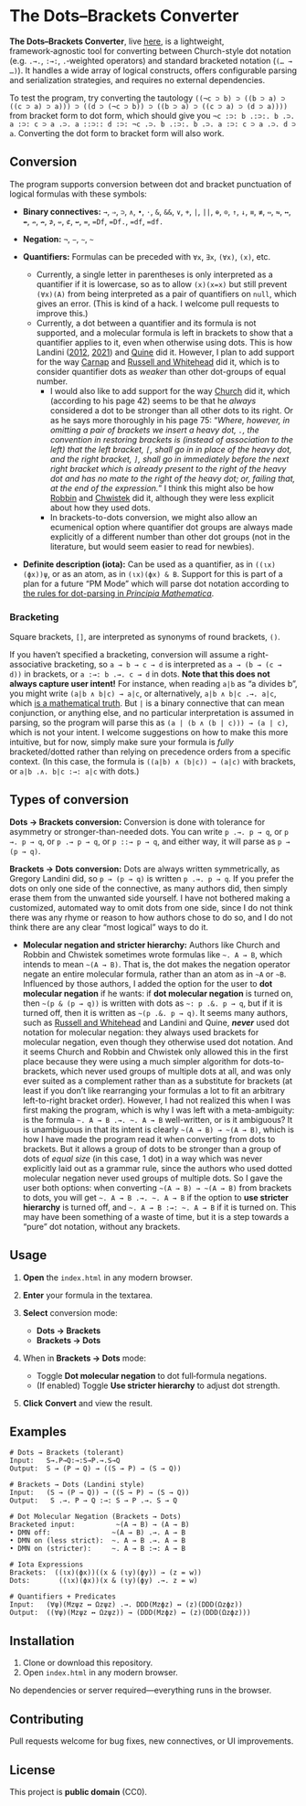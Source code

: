 # The Dots–Brackets Converter

**The Dots–Brackets Converter**, live [here](https://thiagovscoelho.github.io/dots_brackets_converter/), is a lightweight, framework‑agnostic tool for converting between Church-style dot notation (e.g. `.→.`, `:→:`, `.`‑weighted operators) and standard bracketed notation (`(… → …)`). It handles a wide array of logical constructs, offers configurable parsing and serialization strategies, and requires no external dependencies.

To test the program, try converting the tautology `((¬c ⊃ b) ⊃ ((b ⊃ a) ⊃ ((c ⊃ a) ⊃ a))) ⊃ ((d ⊃ (¬c ⊃ b)) ⊃ ((b ⊃ a) ⊃ ((c ⊃ a) ⊃ (d ⊃ a))))` from bracket form to dot form, which should give you `¬c :⊃: b .:⊃:. b .⊃. a :⊃: c ⊃ a .⊃. a ::⊃:: d :⊃: ¬c .⊃. b .:⊃:. b .⊃. a :⊃: c ⊃ a .⊃. d ⊃ a`. Converting the dot form to bracket form will also work.

## Conversion

The program supports conversion between dot and bracket punctuation of logical formulas with these symbols:

+ **Binary connectives:** `→`, `⇒`, `⊃`, `∧`, `•`, `⋅`, `&`, `&&`, `∨`, `+`, `|`, `||`, `⊕`, `⊙`, `↑`, `↓`, `≡`, `≢`, `⇔`, `⇋`, `↔`, `↮`, `⇏`, `↛`, `⊅`, `⇍`, `⊄`, `↚`, `=`, `=Df`, `=Df.`, `=df`, `=df.`

+ **Negation:** `¬`, `−`, `∼`, `~`

+ **Quantifiers:** Formulas can be preceded with `∀x`, `∃x`, `(∀x)`, `(x)`, etc.
    + Currently, a single letter in parentheses is only interpreted as a quantifier if it is lowercase, so as to allow `(x)(x=x)` but still prevent `(∀x)(A)` from being interpreted as a pair of quantifiers on `null`, which gives an error. (This is kind of a hack. I welcome pull requests to improve this.)
    + Currently, a dot between a quantifier and its formula is not supported, and a molecular formula is left in brackets to show that a quantifier applies to it, even when otherwise using dots. This is how Landini ([2012](https://link.springer.com/book/10.1057/9780230360150), [2021](https://link.springer.com/book/10.1007/978-3-030-66356-8)) and [Quine](https://www.hup.harvard.edu/books/9780674554511) did it. However, I plan to add support for the way [Carnap](https://richardzach.org/2006/07/dots-as-brackets-in-formulas/) and [Russell and Whitehead](https://plato.stanford.edu/entries/pm-notation/dots.html) did it, which is to consider quantifier dots as *weaker* than other dot-groups of equal number.
        + I would also like to add support for the way [Church](https://archive.org/details/introductiontoma0000chur) did it, which (according to his page 42) seems to be that he *always* considered a dot to be stronger than all other dots to its right. Or as he says more thoroughly in his page 75: “*Where, however, in omitting a pair of brackets we insert a heavy dot, `.`, the convention in restoring brackets is (instead of association to the left) that the left bracket, `[`, shall go in in place of the heavy dot, and the right bracket, `]`, shall go in immediately before the next right bracket which is already present to the right of the heavy dot and has no mate to the right of the heavy dot; or, failing that, at the end of the expression.*” I think this might also be how [Robbin](https://archive.org/details/mathematicallogi0000robb) and [Chwistek](https://quod.lib.umich.edu/u/umhistmath/AAS7985.0001.001/?view=toc) did it, although they were less explicit about how they used dots.
        + In brackets-to-dots conversion, we might also allow an ecumenical option where quantifier dot groups are always made explicitly of a different number than other dot groups (not in the literature, but would seem easier to read for newbies).
+ **Definite description (iota):** Can be used as a quantifier, as in `((ιx)(ϕx))ψ`, or as an atom, as in `(ιx)(ϕx) & B`. Support for this is part of a plan for a future “PM Mode” which will parse dot notation according to [the rules for dot-parsing in *Principia Mathematica*](https://plato.stanford.edu/entries/pm-notation/dots.html).

### Bracketing

Square brackets, `[]`, are interpreted as synonyms of round brackets, `()`.

If you haven’t specified a bracketing, conversion will assume a right-associative bracketing, so `a → b → c → d` is interpreted as `a → (b → (c → d))` in brackets, or `a :→: b .→. c → d` in dots. **Note that this does not always capture user intent!** For instance, when reading `a|b` as “a divides b”, you might write `(a|b ∧ b|c) → a|c`, or alternatively, `a|b ∧ b|c .→. a|c`, which [is a mathematical truth](https://thiago-gpt.blogspot.com/2025/06/proof-that-ab-bc-ac.html). But `|` is a binary connective that can mean conjunction, or anything else, and no particular interpretation is assumed in parsing, so the program will parse this as `(a | (b ∧ (b | c))) → (a | c)`, which is not your intent. I welcome suggestions on how to make this more intuitive, but for now, simply make sure your formula is *fully* bracketed/dotted rather than relying on precedence orders from a specific context. (In this case, the formula is `((a|b) ∧ (b|c)) → (a|c)` with brackets, or `a|b .∧. b|c :→: a|c` with dots.)

## Types of conversion

**Dots → Brackets conversion:** Conversion is done with tolerance for asymmetry or stronger-than-needed dots. You can write `p .→. p → q`, or `p →. p → q`, or `p .→ p → q`, or `p ::→ p → q`, and either way, it will parse as `p → (p → q)`.

**Brackets → Dots conversion:** Dots are always written symmetrically, as Gregory Landini did, so `p → (p → q)` is written `p .→. p → q`. If you prefer the dots on only one side of the connective, as many authors did, then simply erase them from the unwanted side yourself. I have not bothered making a customized, automated way to omit dots from one side, since I do not think there was any rhyme or reason to how authors chose to do so, and I do not think there are any clear “most logical” ways to do it.

+ **Molecular negation and stricter hierarchy:** Authors like Church and Robbin and Chwistek sometimes wrote formulas like `~. A → B`, which intends to mean `~(A → B)`. That is, the dot makes the negation operator negate an entire molecular formula, rather than an atom as in `~A` or `~B`. Influenced by those authors, I added the option for the user to **dot molecular negation** if he wants: if **dot molecular negation** is turned on, then `~(p & (p → q))` is written with dots as `~: p .&. p → q`, but if it is turned off, then it is written as `~(p .&. p → q)`. It seems many authors, such as [Russell and Whitehead](https://en.wikipedia.org/wiki/Principia_Mathematica) and Landini and Quine, ***never*** used dot notation for molecular negation: they always used brackets for molecular negation, even though they otherwise used dot notation. And it seems Church and Robbin and Chwistek only allowed this in the first place because they were using a much simpler algorithm for dots-to-brackets, which never used groups of multiple dots at all, and was only ever suited as a complement rather than as a substitute for brackets (at least if you don’t like rearranging your formulas a lot to fit an arbitrary left-to-right bracket order). However, I had not realized this when I was first making the program, which is why I was left with a meta-ambiguity: is the formula `~. A → B .→. ~. A → B` well-written, or is it ambiguous? It is unambiguous in that its intent is clearly `~(A → B) → ~(A → B)`, which is how I have made the program read it when converting from dots to brackets. But it allows a group of dots to be stronger than a group of dots of *equal size* (in this case, 1 dot) in a way which was never explicitly laid out as a grammar rule, since the authors who used dotted molecular negation never used groups of multiple dots. So I gave the user both options: when converting `~(A → B) → ~(A → B)` from brackets to dots, you will get `~. A → B .→. ~. A → B` if the option to **use stricter hierarchy** is turned off, and `~. A → B :→: ~. A → B` if it is turned on. This may have been something of a waste of time, but it is a step towards a “pure” dot notation, without any brackets.

## Usage

1. **Open** the `index.html` in any modern browser.
2. **Enter** your formula in the textarea.
3. **Select** conversion mode:

   * **Dots → Brackets**
   * **Brackets → Dots**
4. When in **Brackets → Dots** mode:

   * Toggle **Dot molecular negation** to dot full‑formula negations.
   * (If enabled) Toggle **Use stricter hierarchy** to adjust dot strength.
5. **Click** **Convert** and view the result.

## Examples

```
# Dots → Brackets (tolerant)
Input:   S→.P→Q:→:S→P.→.S→Q
Output:  S → (P → Q) → ((S → P) → (S → Q))

# Brackets → Dots (Landini style)
Input:   (S → (P → Q)) → ((S → P) → (S → Q))
Output:   S .→. P → Q :→: S → P .→. S → Q

# Dot Molecular Negation (Brackets → Dots)
Bracketed input:          ~(A → B) → (A → B)
• DMN off:               ~(A → B) .→. A → B
• DMN on (less strict):  ~. A → B .→. A → B
• DMN on (stricter):     ~. A → B :→: A → B

# Iota Expressions
Brackets:  ((ιx)(ϕx))((x & (ιy)(ϕy)) → (z = w))
Dots:       ((ιx)(ϕx))(x & (ιy)(ϕy) .→. z = w)

# Quantifiers + Predicates
Input:   (∀ψ)(Mzψz ↔ Ωzψz) .→. DDD(Mzϕz) ↔ (z)(DDD(Ωzϕz))
Output:  ((∀ψ)(Mzψz ↔ Ωzψz)) → (DDD(Mzϕz) ↔ (z)(DDD(Ωzϕz)))
```

## Installation

1. Clone or download this repository.
2. Open `index.html` in any modern browser.

No dependencies or server required—everything runs in the browser.

## Contributing

Pull requests welcome for bug fixes, new connectives, or UI improvements.

## License

This project is **public domain** (CC0). 